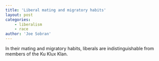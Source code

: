 ```yaml
---
title: 'Liberal mating and migratory habits'
layout: post
categories:
    - liberalism
    - race
author: 'Joe Sobran'
---
```


In their mating and migratory habits, liberals are indistinguishable from members of the Ku Klux Klan.